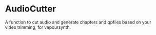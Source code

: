 # AudioCutter

A function to cut audio and generate chapters and qpfiles based on your video trimming, for vapoursynth.
